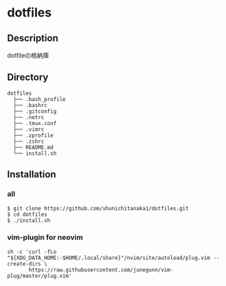 dotfiles
====
## Description
dotfileの格納庫

## Directory
```
dotfiles
  ├── .bash_profile
  ├── .bashrc
  ├── .gitconfig
  ├── .netrc
  ├── .tmux.conf
  ├── .vimrc
  ├── .zprofile
  ├── .zshrc
  ├── README.md
  └── install.sh
```

## Installation
### all
```
$ git clone https://github.com/shunichitanaka1/dotfiles.git
$ cd dotfiles
$ ./install.sh
```

### vim-plugin for neovim
```
sh -c 'curl -fLo "${XDG_DATA_HOME:-$HOME/.local/share}"/nvim/site/autoload/plug.vim --create-dirs \
       https://raw.githubusercontent.com/junegunn/vim-plug/master/plug.vim'
```

